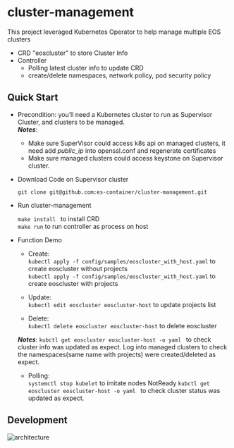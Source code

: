 # cluster-management

This project leveraged Kubernetes Operator to help manage multiple EOS clusters

- CRD "eoscluster" to store Cluster Info
- Controller
  - Polling latest cluster info to update CRD 
  - create/delete namespaces, network policy, pod security policy


## Quick Start

- Precondition: you’ll need a Kubernetes cluster to run as Supervisor Cluster, and clusters to be managed.<br>
  ***Notes***:
  * Make sure SuperVisor could access k8s api on managed clusters, it need add *public_ip* into openssl.conf and regenerate certificates
  * Make sure managed clusters could access keystone on Supervisor cluster.    

- Download Code on Supervisor cluster

  ```git clone git@github.com:es-container/cluster-management.git```

- Run cluster-management

  ```make install ``` to install CRD<br>
  ```make run``` to run controller as process on host
  
- Function Demo

  * Create: <br>
  ```kubectl apply -f config/samples/eoscluster_with_host.yaml``` to create eoscluster without projects <br>
  ```kubectl apply -f config/samples/eoscluster_with_host.yaml``` to create eoscluster with projects
  
  * Update: <br>
  ```kubectl edit eoscluster eoscluster-host``` to update projects list
  
  * Delete: <br>
  ```kubectl delete eoscluster eoscluster-host``` to delete eoscluster
  
   ***Notes***:
   ```kubctl get eoscluster eoscluster-host -o yaml ``` to check cluster info was updated as expect.
   Log into managed clusters to check the namespaces(same name with projects) were created/deleted as expect.
   
   * Polling: <br>
   ```systemctl stop kubelet``` to imitate nodes NotReady
   ```kubctl get eoscluster eoscluster-host -o yaml ``` to check cluster status was updated as expect.
   
   
## Development

![architecture](pics/eoscluster-management.jpg) 